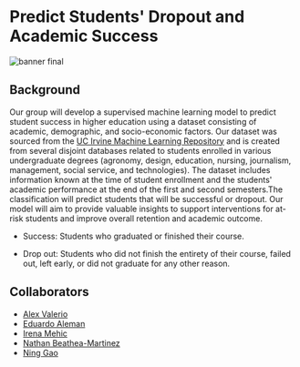 # Predict Students' Dropout and Academic Success

![banner final](https://github.com/MidnightAlex6/Machine-Learning-Project/assets/126301312/67be6ff3-2b87-4399-bda1-3c2b6e77ed95)

## Background

Our group will develop a supervised machine learning model to predict student success in higher education using a dataset consisting of academic, demographic, and socio-economic factors. Our dataset was sourced from the [UC Irvine Machine Learning Repository](https://archive.ics.uci.edu/dataset/697/predict+students+dropout+and+academic+success) and is created from several disjoint databases related to students enrolled in various undergraduate degrees (agronomy, design, education, nursing, journalism, management, social service, and technologies). The dataset includes information known at the time of student enrollment and the students' academic performance at the end of the first and second semesters.The classification will predict students that will be successful or dropout. Our model will aim to provide valuable insights to support interventions for at-risk students and improve overall retention and academic outcome. 

* Success: Students who graduated or finished their course.

* Drop out: Students who did not finish the entirety of their course, failed out, left early, or did not graduate for any other reason.

## Collaborators

* [Alex Valerio](https://github.com/MidnightAlex6)
* [Eduardo Aleman](https://github.com/Lalito1997)
* [Irena Mehic](https://github.com/irenamehic)
* [Nathan Beathea-Martinez](https://github.com/NathanBeatheaMartinez)
* [Ning Gao](https://github.com/RabNing)
